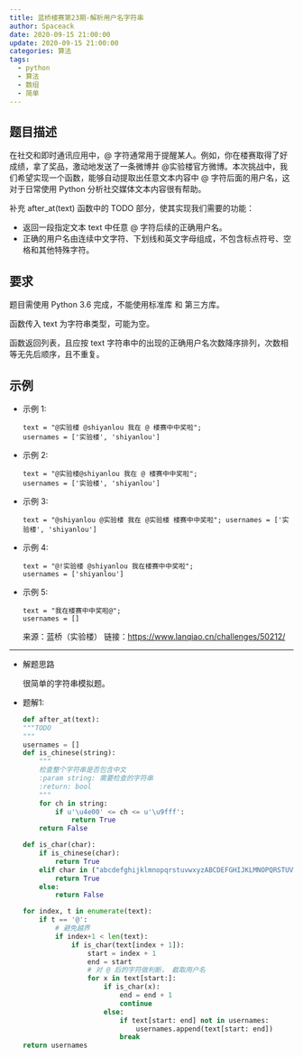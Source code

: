 ```yaml
---
title: 蓝桥楼赛第23期-解析用户名字符串
author: Spaceack
date: 2020-09-15 21:00:00
update: 2020-09-15 21:00:00
categories: 算法
tags: 
  - python
  - 算法
  - 数组
  - 简单
---
```


## 题目描述

在社交和即时通讯应用中，@ 字符通常用于提醒某人。例如，你在楼赛取得了好成绩，拿了奖品，激动地发送了一条微博并 @实验楼官方微博。本次挑战中，我们希望实现一个函数，能够自动提取出任意文本内容中 @ 字符后面的用户名，这对于日常使用 Python 分析社交媒体文本内容很有帮助。

补充 after_at(text) 函数中的 TODO 部分，使其实现我们需要的功能：

- 返回一段指定文本 text 中任意 @ 字符后续的正确用户名。
- 正确的用户名由连续中文字符、下划线和英文字母组成，不包含标点符号、空格和其他特殊字符。

## 要求

题目需使用 Python 3.6 完成，不能使用标准库 和 第三方库。

函数传入 text 为字符串类型，可能为空。

函数返回列表，且应按 text 字符串中的出现的正确用户名次数降序排列，次数相等无先后顺序，且不重复。

## 示例

- 示例 1:
    ```
    text = "@实验楼 @shiyanlou 我在 @ 楼赛中中奖啦"; 
    usernames = ['实验楼', 'shiyanlou']
    ```

- 示例 2:
    ```
    text = "@实验楼@shiyanlou 我在 @ 楼赛中中奖啦"; 
    usernames = ['实验楼', 'shiyanlou']

    ```

- 示例 3:
    ```
    text = "@shiyanlou @实验楼 我在 @实验楼 楼赛中中奖啦"; usernames = ['实验楼', 'shiyanlou']
    ```

- 示例 4:
    ```
    text = "@!实验楼 @shiyanlou 我在楼赛中中奖啦"; 
    usernames = ['shiyanlou']

    ```
- 示例 5:
    ```
    text = "我在楼赛中中奖啦@"; 
    usernames = []
    ```

    来源：蓝桥（实验楼）
    链接：https://www.lanqiao.cn/challenges/50212/
    

---

- 解题思路
    
    很简单的字符串模拟题。

- 题解1:

    ```python
    def after_at(text):
    """TODO
    """
    usernames = []
    def is_chinese(string):
        """
        检查整个字符串是否包含中文
        :param string: 需要检查的字符串
        :return: bool
        """
        for ch in string:
            if u'\u4e00' <= ch <= u'\u9fff':
                return True
        return False

    def is_char(char):
        if is_chinese(char):
            return True
        elif char in ("abcdefghijklmnopqrstuvwxyzABCDEFGHIJKLMNOPQRSTUVWXYZ_"):
            return True
        else:
            return False

    for index, t in enumerate(text):
        if t == '@':
            # 避免越界
            if index+1 < len(text):
                if is_char(text[index + 1]):
                    start = index + 1
                    end = start
                    # 对 @ 后的字符做判断， 截取用户名
                    for x in text[start:]:
                        if is_char(x):
                            end = end + 1
                            continue
                        else:
                            if text[start: end] not in usernames:
                                usernames.append(text[start: end])
                            break
    return usernames
    ```
